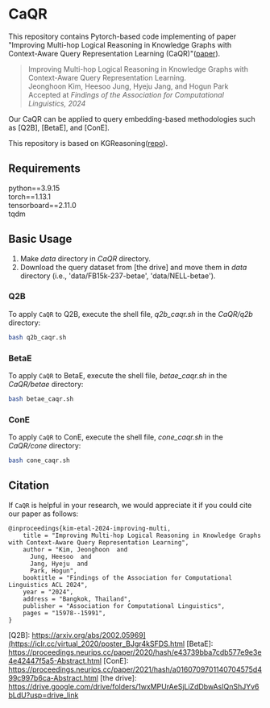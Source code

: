 # CaQR
This repository contains Pytorch-based code implementing of paper "Improving Multi-hop Logical Reasoning in Knowledge Graphs with Context-Aware Query Representation Learning (CaQR)"([paper]).

> Improving Multi-hop Logical Reasoning in Knowledge Graphs with Context-Aware Query Representation Learning.\
> Jeonghoon Kim, Heesoo Jung, Hyeju Jang, and Hogun Park\
> Accepted at _Findings of the Association for Computational Linguistics, 2024_

Our CaQR can be applied to query embedding-based methodologies such as [Q2B], [BetaE], and [ConE].

This repository is based on KGReasoning([repo]).

## Requirements
python==3.9.15\
torch==1.13.1\
tensorboard==2.11.0\
tqdm


## Basic Usage
1. Make _data_ directory in _CaQR_ directory.
2. Download the query dataset from [the drive] and move them in _data_ directory (i.e., 'data/FB15k-237-betae', 'data/NELL-betae').
   
### Q2B
To apply `CaQR` to Q2B, execute the shell file, _q2b_caqr.sh_ in the _CaQR/q2b_ directory:
```bash
bash q2b_caqr.sh
```

### BetaE
To apply `CaQR` to BetaE, execute the shell file, _betae_caqr.sh_ in the _CaQR/betae_ directory:
```bash
bash betae_caqr.sh
```

### ConE
To apply `CaQR` to ConE, execute the shell file, _cone_caqr.sh_ in the _CaQR/cone_ directory:
```bash
bash cone_caqr.sh
```

## Citation
If `CaQR` is helpful in your research, we would appreciate it if you could cite our paper as follows:

```
@inproceedings{kim-etal-2024-improving-multi,
    title = "Improving Multi-hop Logical Reasoning in Knowledge Graphs with Context-Aware Query Representation Learning",
    author = "Kim, Jeonghoon  and
      Jung, Heesoo  and
      Jang, Hyeju  and
      Park, Hogun",
    booktitle = "Findings of the Association for Computational Linguistics ACL 2024",
    year = "2024",
    address = "Bangkok, Thailand",
    publisher = "Association for Computational Linguistics",
    pages = "15978--15991",
}
```






<!--![CaQR applied on _ip_ query.](./fig/caqr.png)-->

[repo]: https://github.com/snap-stanford/KGReasoning
[paper]: https://arxiv.org/abs/2406.07034
[Q2B]: https://arxiv.org/abs/2002.05969](https://iclr.cc/virtual_2020/poster_BJgr4kSFDS.html
[BetaE]: https://proceedings.neurips.cc/paper/2020/hash/e43739bba7cdb577e9e3e4e42447f5a5-Abstract.html
[ConE]: https://proceedings.neurips.cc/paper/2021/hash/a0160709701140704575d499c997b6ca-Abstract.html
[the drive]: https://drive.google.com/drive/folders/1wxMPUrAeSjLiZdDbwAsIQnShJYv6bLdU?usp=drive_link
